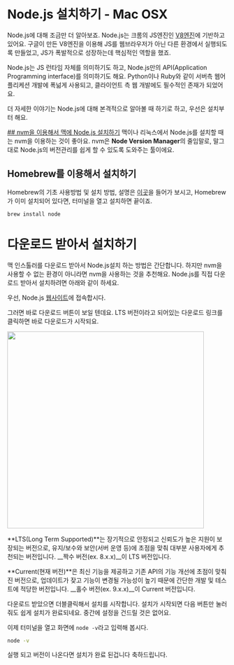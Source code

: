 # Node.js 설치하기 - Mac OSX

Node.js에 대해 조금만 더 알아보죠. Node.js는 크롬의 JS엔진인 [V8엔진](https://ko.wikipedia.org/wiki/V8_(%EC%9E%90%EB%B0%94%EC%8A%A4%ED%81%AC%EB%A6%BD%ED%8A%B8_%EC%97%94%EC%A7%84))에 기반하고 있어요. 구글이 만든 V8엔진을 이용해 JS를 웹브라우저가 아닌 다른 환경에서 실행되도록 만들었고, JS가 폭발적으로 성장하는데 핵심적인 역할을 했죠.

Node.js는 JS 런타임 자체를 의미하기도 하고, Node.js만의 API(Application Programming interface)를 의미하기도 해요. Python이나 Ruby와 같이 서버측 웹어플리케션 개발에 폭넒게 사용되고, 클라이언트 측 웹 개발에도 필수적인 존재가 되었어요.

더 자세한 이야기는 Node.js에 대해 본격적으로 알아볼 때 하기로 하고, 우선은 설치부터 해요.

[## nvm을 이용해서 맥에 Node.js 설치하기](https://github.com/Goolgae/TIL/blob/master/NodeJs/installNvm%20%26%20use.md)
맥이나 리눅스에서 Node.js를 설치할 때는 nvm을 이용하는 것이 좋아요. nvm은 **Node Version Manager**의 줄임말로, 말그대로 Node.js의 버전관리를 쉽게 할 수 있도록 도와주는 툴이에요.

## Homebrew를 이용해서 설치하기
Homebrew의 기초 사용방법 및 설치 방법, 설명은 [이곳](https://github.com/Goolgae/TIL/blob/master/Etc/OsxSetting/macSetting.md)을 들어가 보시고, Homebrew가 이미 설치되어 있다면, 터미널을 열고 설치하면 끝이죠.
```bash
brew install node
```

# 다운로드 받아서 설치하기
맥 인스톨러를 다운로드 받아서 Node.js설치 하는 방법은 간단합니다. 하지만 nvm을 사용할 수 없는 환경이 아니라면 nvm을 사용하는 것을 추천해요. Node.js를 직접 다운로드 받아서 설치하려면 아래와 같이 하세요.

우선, Node.js [웹사이트](https://nodejs.org/ko/)에 접속합시다.

그러면 바로 다운로드 버튼이 보일 텐데요. LTS 버전이라고 되어있는 다운로드 링크를 클릭하면 바로 다운로드가 시작되요.

<img src="./images/nodejs-install1.png" width="450"/>

**LTS(Long Term Supported)**는 장기적으로 안정되고 신뢰도가 높은 지원이 보장되는 버전으로, 유지/보수와 보안(서버 운영 등)에 초점을 맞춰 대부분 사용자에게 추천되는 버전입니다.
__짝수 버전(ex. 8.x.x)__이 LTS 버전입니다.

**Current(현재 버전)**은 최신 기능을 제공하고 기존 API의 기능 개선에 초점이 맞춰진 버전으로, 업데이트가 잦고 기능이 변경될 가능성이 높기 때문에 간단한 개발 및 테스트에 적당한 버전입니다.
__홀수 버전(ex. 9.x.x)__이 Current 버전입니다.

다운로드 받았으면 더블클릭해서 설치를 시작합니다. 설치가 시작되면 다음 버튼만 눌러줘도 쉽게 설치가 완료되네요. 중간에 설정을 건드릴 것은 없어요.

이제 터미널을 열고 화면에 `node -v`라고 입력해 봅시다.
```bash
node -v
```
실행 되고 버전이 나온다면 설치가 완료 된겁니다 축하드립니다.

